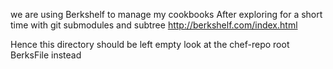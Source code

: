 we are using Berkshelf to manage my cookbooks
After exploring for a short time with git submodules and subtree
http://berkshelf.com/index.html

Hence this directory should be left empty
look at the chef-repo root BerksFile instead

